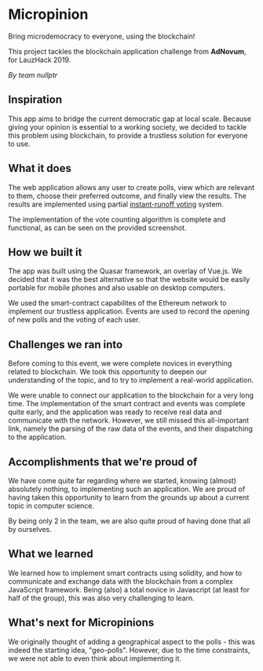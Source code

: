 # Micropinion

Bring microdemocracy to everyone, using the blockchain!

This project tackles the blockchain application challenge from **AdNovum**, for LauzHack 2019.

_By team nullptr_

## Inspiration

This app aims to bridge the current democratic gap at local scale. Because giving your opinion is essential to a working society, we decided to tackle this problem using blockchain, to provide a trustless solution for everyone to use.

## What it does

The web application allows any user to create polls, view which are relevant to them, choose their preferred outcome, and finally view the results. The results are implemented using partial [instant-runoff voting](https://en.wikipedia.org/wiki/Instant-runoff_voting) system.

The implementation of the vote counting algorithm is complete and functional, as can be seen on the provided screenshot.

## How we built it

The app was built using the Quasar framework, an overlay of Vue.js. We decided that it was the best alternative so that the website would be easily portable for mobile phones and also usable on desktop computers.

We used the smart-contract capabilites of the Ethereum network to implement our trustless application. Events are used to record the opening of new polls and the voting of each user.

## Challenges we ran into

Before coming to this event, we were complete novices in everything related to blockchain. We took this opportunity to deepen our understanding of the topic, and to try to implement a real-world application.

We were unable to connect our application to the blockchain for a very long time. The implementation of the smart contract and events was complete quite early, and the application was ready to receive real data and communicate with the network. However, we still missed this all-important link, namely the parsing of the raw data of the events, and their dispatching to the application.

## Accomplishments that we're proud of

We have come quite far regarding where we started, knowing (almost) absolutely nothing, to implementing such an application. We are proud of having taken this opportunity to learn from the grounds up about a current topic in computer science.

By being only 2 in the team, we are also quite proud of having done that all by ourselves.

## What we learned

We learned how to implement smart contracts using solidity, and how to communicate and exchange data with the blockchain from a complex JavaScript framework. Being (also) a total novice in Javascript (at least for half of the group), this was also very challenging to learn.

## What's next for Micropinions

We originally thought of adding a geographical aspect to the polls - this was indeed the starting idea, "geo-polls". However, due to the time constraints, we were not able to even think about implementing it.
